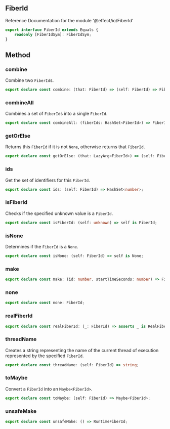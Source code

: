 ## FiberId

Reference Documentation for the module '@effect/io/FiberId'

```ts
export interface FiberId extends Equals {
    readonly [FiberIdSym]: FiberIdSym;
}
```

## Method

### combine

Combine two `FiberId`s.

```ts
export declare const combine: (that: FiberId) => (self: FiberId) => FiberId;
```

### combineAll

Combines a set of `FiberId`s into a single `FiberId`.

```ts
export declare const combineAll: (fiberIds: HashSet<FiberId>) => FiberId;
```

### getOrElse

Returns this `FiberId` if it is not `None`, otherwise returns that `FiberId`.

```ts
export declare const getOrElse: (that: LazyArg<FiberId>) => (self: FiberId) => FiberId;
```

### ids

Get the set of identifiers for this `FiberId`.

```ts
export declare const ids: (self: FiberId) => HashSet<number>;
```

### isFiberId

Checks if the specified unknown value is a `FiberId`.

```ts
export declare const isFiberId: (self: unknown) => self is FiberId;
```

### isNone

Determines if the `FiberId` is a `None`.

```ts
export declare const isNone: (self: FiberId) => self is None;
```

### make

```ts
export declare const make: (id: number, startTimeSeconds: number) => FiberId;
```

### none

```ts
export declare const none: FiberId;
```

### realFiberId

```ts
export declare const realFiberId: (_: FiberId) => asserts _ is RealFiberId;
```

### threadName

Creates a string representing the name of the current thread of execution
represented by the specified `FiberId`.

```ts
export declare const threadName: (self: FiberId) => string;
```

### toMaybe

Convert a `FiberId` into an `Maybe<FiberId>`.

```ts
export declare const toMaybe: (self: FiberId) => Maybe<FiberId>;
```

### unsafeMake

```ts
export declare const unsafeMake: () => RuntimeFiberId;
```

